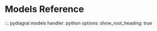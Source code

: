 <!-- prettier-ignore-start -->

# Models Reference

::: pydiagral.models
    handler: python
    options:
      show_root_heading: true

<!-- prettier-ignore-end -->
